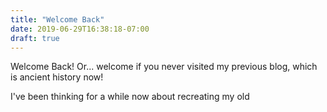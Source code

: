 ```yaml
---
title: "Welcome Back"
date: 2019-06-29T16:38:18-07:00
draft: true
---
```


Welcome Back! Or... welcome if you never visited my previous blog, which is ancient history now!

I've been thinking for a while now about recreating my old 